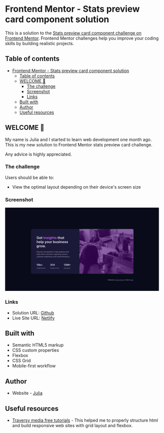 # Frontend Mentor - Stats preview card component solution

This is a solution to the [Stats preview card component challenge on Frontend Mentor](https://www.frontendmentor.io/challenges/stats-preview-card-component-8JqbgoU62). Frontend Mentor challenges help you improve your coding skills by building realistic projects. 

## Table of contents

- [Frontend Mentor - Stats preview card component solution](#frontend-mentor---stats-preview-card-component-solution)
  - [Table of contents](#table-of-contents)
  - [WELCOME 👋](#welcome-)
    - [The challenge](#the-challenge)
    - [Screenshot](#screenshot)
    - [Links](#links)
  - [Built with](#built-with)
  - [Author](#author)
  - [Useful resources](#useful-resources)


## WELCOME 👋

My name is Julia and I started to learn web development one month ago. This is my new solution to Frontend Mentor stats preview card challenge.

Any advice is highly appreciated.

### The challenge

Users should be able to:

- View the optimal layout depending on their device's screen size

### Screenshot

![](./screenshots/desktop-view.png)

### Links

- Solution URL: [Github](https://github.com/yulich81/stats-preview-card-component-main)
- Live Site URL: [Netlify](https://clever-cuchufli-3a406b.netlify.app/)

## Built with

- Semantic HTML5 markup
- CSS custom properties
- Flexbox
- CSS Grid
- Mobile-first workflow

## Author

- Website - [Julia](https://codepen.io/yulich)

## Useful resources

- [Traversy media free tutorials](https://traversymedia.com/guide) - This helped me to properly structure html and build responsive web sites with grid layout and flexbox.